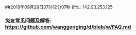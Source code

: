 ##2018年09月28日07时12分07秒 新址: 142.93.253.125
### 兔友常见问题及解答: https://github.com/wanggonging/d/blob/w/FAQ.md
